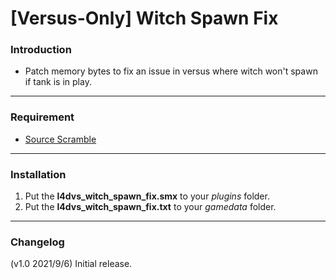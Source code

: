 # [Versus-Only] Witch Spawn Fix

### Introduction
- Patch memory bytes to fix an issue in versus where witch won't spawn if tank is in play.

<hr>

### Requirement
- [Source Scramble](https://forums.alliedmods.net/showthread.php?t=317175)

<hr>

### Installation
1. Put the **l4dvs_witch_spawn_fix.smx** to your _plugins_ folder.
2. Put the **l4dvs_witch_spawn_fix.txt** to your _gamedata_ folder.

<hr>

### Changelog
(v1.0 2021/9/6) Initial release.
